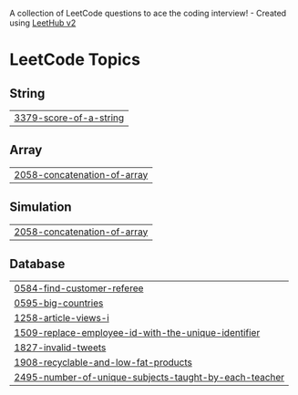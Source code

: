 A collection of LeetCode questions to ace the coding interview! - Created using [LeetHub v2](https://github.com/arunbhardwaj/LeetHub-2.0)
<!---LeetCode Topics Start-->
# LeetCode Topics
## String
|  |
| ------- |
| [3379-score-of-a-string](https://github.com/rohithyv/LeetCode_SQL/tree/master/3379-score-of-a-string) |
## Array
|  |
| ------- |
| [2058-concatenation-of-array](https://github.com/rohithyv/LeetCode_SQL/tree/master/2058-concatenation-of-array) |
## Simulation
|  |
| ------- |
| [2058-concatenation-of-array](https://github.com/rohithyv/LeetCode_SQL/tree/master/2058-concatenation-of-array) |
## Database
|  |
| ------- |
| [0584-find-customer-referee](https://github.com/rohithyv/LeetCode_SQL/tree/master/0584-find-customer-referee) |
| [0595-big-countries](https://github.com/rohithyv/LeetCode_SQL/tree/master/0595-big-countries) |
| [1258-article-views-i](https://github.com/rohithyv/LeetCode_SQL/tree/master/1258-article-views-i) |
| [1509-replace-employee-id-with-the-unique-identifier](https://github.com/rohithyv/LeetCode_SQL/tree/master/1509-replace-employee-id-with-the-unique-identifier) |
| [1827-invalid-tweets](https://github.com/rohithyv/LeetCode_SQL/tree/master/1827-invalid-tweets) |
| [1908-recyclable-and-low-fat-products](https://github.com/rohithyv/LeetCode_SQL/tree/master/1908-recyclable-and-low-fat-products) |
| [2495-number-of-unique-subjects-taught-by-each-teacher](https://github.com/rohithyv/LeetCode_SQL/tree/master/2495-number-of-unique-subjects-taught-by-each-teacher) |
<!---LeetCode Topics End-->